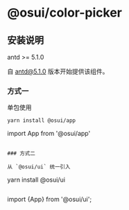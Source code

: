 # @osui/color-picker

## 安装说明

antd >= 5.1.0

自 antd@5.1.0 版本开始提供该组件。

### 方式一

单包使用

```
yarn install @osui/app

```
import App from '@osui/app'
```

### 方式二

从 `@osui/ui` 统一引入

```
yarn install @osui/ui
```

```
import {App} from '@osui/ui';
```
